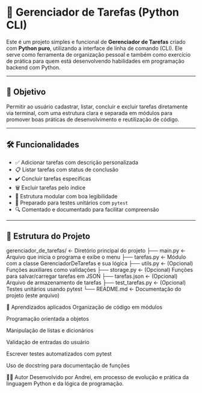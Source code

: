 # 🧠 Gerenciador de Tarefas (Python CLI)

Este é um projeto simples e funcional de **Gerenciador de Tarefas** criado com **Python puro**, utilizando a interface de linha de comando (CLI). Ele serve como ferramenta de organização pessoal e também como exercício de prática para quem está desenvolvendo habilidades em programação backend com Python.

---

## 🎯 Objetivo

Permitir ao usuário cadastrar, listar, concluir e excluir tarefas diretamente via terminal, com uma estrutura clara e separada em módulos para promover boas práticas de desenvolvimento e reutilização de código.

---

## 🛠️ Funcionalidades

- ✅ Adicionar tarefas com descrição personalizada
- 📋 Listar tarefas com status de conclusão
- ✔️ Concluir tarefas específicas
- 🗑️ Excluir tarefas pelo índice
- 🧱 Estrutura modular com boa legibilidade
- 🧪 Preparado para testes unitários com `pytest`
- 🔍 Comentado e documentado para facilitar compreensão

---

## 📂 Estrutura do Projeto

gerenciador_de_tarefas/      ← Diretório principal do projeto
├── main.py                  ← Arquivo que inicia o programa e exibe o menu
├── tarefas.py               ← Módulo com a classe GerenciadorDeTarefas e sua lógica
├── utils.py                 ← (Opcional) Funções auxiliares como validações
├── storage.py               ← (Opcional) Funções para salvar/carregar tarefas em JSON
├── tarefas.json             ← (Opcional) Arquivo de armazenamento de tarefas
├── test_tarefas.py          ← (Opcional) Testes unitários usando pytest
└── README.md                ← Documentação do projeto (este arquivo)


📌 Aprendizados aplicados
Organização de código em módulos

Programação orientada a objetos

Manipulação de listas e dicionários

Validação de entradas do usuário

Escrever testes automatizados com pytest

Uso de docstring para documentação de funções

👨‍💻 Autor
Desenvolvido por Andrei, em processo de evolução e prática da linguagem Python e da lógica de programação.